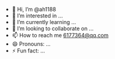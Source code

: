 - 👋 Hi, I’m @ah1188
- 👀 I’m interested in ...
- 🌱 I’m currently learning ...
- 💞️ I’m looking to collaborate on ...
- 📫 How to reach me 6177364@qq.com
- 😄 Pronouns: ...
- ⚡ Fun fact: ...

<!---
ah1188/ah1188 is a ✨ special ✨ repository because its `README.md` (this file) appears on your GitHub profile.
You can click the Preview link to take a look at your changes.
--->
